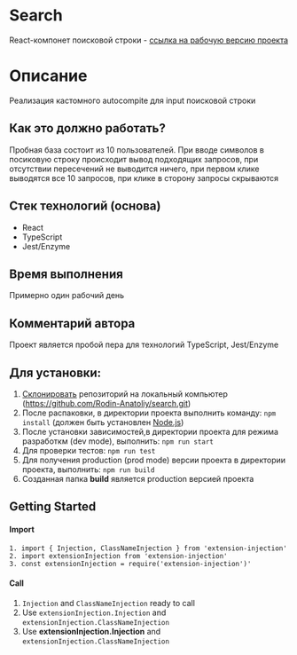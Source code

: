 # Search
React-компонет поисковой строки - [cсылка на рабочую версию проекта](https://rodin-anatoliy.github.io/search/)


# Описание
Реализация кастомного autocompite для input поисковой строки


## Как это должно работать?

Пробная база состоит из 10 пользователей. При вводе символов в посиковую строку проиcходит вывод подходящих запросов, при отсутствии пересечений не выводится ничего, при первом клике выводятся все 10 запросов, при клике в сторону запросы скрываются

## Стек технологий (основа)
- React
- TypeScript
- Jest/Enzyme

## Время выполнения

Примерно один рабочий день

## Комментарий автора

Проект является пробой пера для технологий TypeScript, Jest/Enzyme

## Для установки:
1. [Склонировать](https://git-scm.com/book/ru/v2/Appendix-C%3A-%D0%9A%D0%BE%D0%BC%D0%B0%D0%BD%D0%B4%D1%8B-Git-%D0%9A%D0%BB%D0%BE%D0%BD%D0%B8%D1%80%D0%BE%D0%B2%D0%B0%D0%BD%D0%B8%D0%B5-%D0%B8-%D1%81%D0%BE%D0%B7%D0%B4%D0%B0%D0%BD%D0%B8%D0%B5-%D1%80%D0%B5%D0%BF%D0%BE%D0%B7%D0%B8%D1%82%D0%BE%D1%80%D0%B8%D0%B5%D0%B2) репозиторий на локальный компьютер  (https://github.com/Rodin-Anatoliy/search.git)
1. После распаковки, в директории проекта выполнить команду: 
    ```npm install``` 
(должен быть установлен [Node.js](https://nodejs.org/en/))
2. После установки зависимостей,в директории проекта для режима разработкм (dev mode), выполнить:
    ```npm run start```
3. Для проверки тестов:
    ```npm run test```
4. Для получения production (prod mode) версии проекта в директории проекта, выполнить:
    ```npm run build```
5. Созданная папка **build** является production версией проекта

## Getting Started
#### Import
```1. import { Injection, ClassNameInjection } from 'extension-injection'```  
```2. import extensionInjection from 'extension-injection'```  
```3. const extensionInjection = require('extension-injection')'```  
#### Call
1. ```Injection``` and ```ClassNameInjection``` ready to call
2. Use ```extensionInjection.Injection``` and ```extensionInjection.ClassNameInjection```
3. Use **extensionInjection.Injection** and ```extensionInjection.ClassNameInjection```
##

